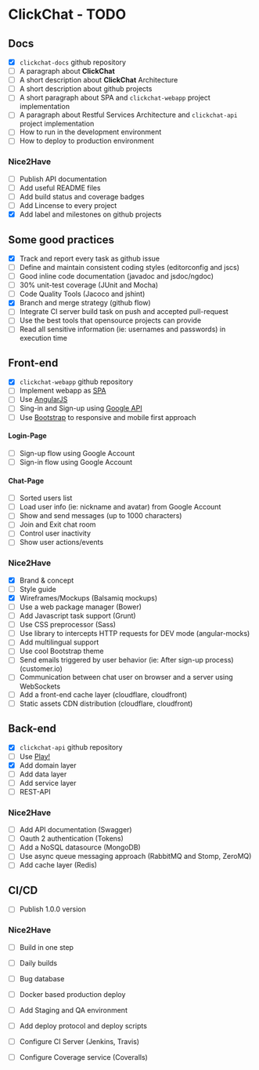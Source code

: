 # ClickChat - TODO

## Docs

- [x] `clickchat-docs` github repository
- [ ] A paragraph about **ClickChat**
- [ ] A short description about **ClickChat** Architecture
- [ ] A short description about github projects
- [ ] A short paragraph about SPA and `clickchat-webapp` project implementation
- [ ] A paragraph about Restful Services Architecture and `clickchat-api` project implementation
- [ ] How to run in the development environment
- [ ] How to deploy to production environment

### Nice2Have

- [ ] Publish API documentation
- [ ] Add useful README files
- [ ] Add build status and coverage badges
- [ ] Add Lincense to every project
- [x] Add label and milestones on github projects

## Some good practices

- [x] Track and report every task as github issue
- [ ] Define and maintain consistent coding styles (editorconfig and jscs)
- [ ] Good inline code documentation (javadoc and jsdoc/ngdoc)
- [ ] 30% unit-test coverage (JUnit and Mocha)
- [ ] Code Quality Tools (Jacoco and jshint)
- [x] Branch and merge strategy (github flow)
- [ ] Integrate CI server build task on push and accepted pull-request
- [ ] Use the best tools that opensource projects can provide
- [ ] Read all sensitive information (ie: usernames and passwords) in execution time

## Front-end

- [x] `clickchat-webapp` github repository
- [ ] Implement webapp as [SPA](http://en.wikipedia.org/wiki/Single-page_application)
- [ ] Use [AngularJS](https://angularjs.org/)
- [ ] Sing-in and Sign-up using [Google API](https://developers.google.com/api-client-library/javascript/start/start-js)
- [ ] Use [Bootstrap](http://getbootstrap.com/) to responsive and mobile first approach

#### Login-Page

- [ ] Sign-up flow using Google Account
- [ ] Sign-in flow using Google Account

#### Chat-Page

- [ ] Sorted users list
- [ ] Load user info (ie: nickname and avatar) from Google Account
- [ ] Show and send messages (up to 1000 characters)
- [ ] Join and Exit chat room
- [ ] Control user inactivity
- [ ] Show user actions/events

### Nice2Have

- [x] Brand & concept
- [ ] Style guide
- [x] Wireframes/Mockups (Balsamiq mockups)
- [ ] Use a web package manager (Bower)
- [ ] Add Javascript task support (Grunt)
- [ ] Use CSS preprocessor (Sass)
- [ ] Use library to intercepts HTTP requests for DEV mode (angular-mocks)
- [ ] Add multilingual support
- [ ] Use cool Bootstrap theme
- [ ] Send emails triggered by user behavior (ie: After sign-up process)(customer.io)
- [ ] Communication between chat user on browser and a server using WebSockets 
- [ ] Add a front-end cache layer (cloudflare, cloudfront)
- [ ] Static assets CDN distribution (cloudflare, cloudfront)

## Back-end

- [x] `clickchat-api` github repository
- [ ] Use [Play!](https://www.playframework.com/)
- [x] Add domain layer
- [ ] Add data layer
- [ ] Add service layer
- [ ] REST-API

### Nice2Have

- [ ] Add API documentation (Swagger)
- [ ] Oauth 2 authentication (Tokens)
- [ ] Add a NoSQL datasource (MongoDB)
- [ ] Use async queue messaging approach (RabbitMQ and Stomp, ZeroMQ)
- [ ] Add cache layer (Redis)

## CI/CD

- [ ] Publish 1.0.0 version

### Nice2Have

- [ ] Build in one step
- [ ] Daily builds
- [ ] Bug database
- [ ] Docker based production deploy
- [ ] Add Staging and QA environment
- [ ] Add deploy protocol and deploy scripts
- [ ] Configure CI Server (Jenkins, Travis)
- [ ] Configure Coverage service (Coveralls)

